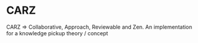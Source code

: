 # CARZ
CARZ => Collaborative, Approach, Reviewable and Zen. An implementation for a knowledge pickup theory / concept
